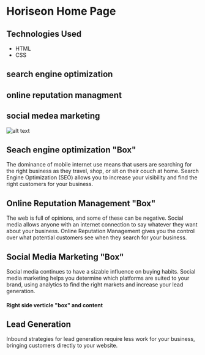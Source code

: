 # Horiseon Home Page

## Technologies Used
 * HTML
 * CSS


## search engine optimization

## online reputation managment

## social medea marketing

![alt text](./assets/images/screenshot.png)

## **Seach engine optimization "Box"**
 The dominance of mobile internet use means that users are searching for the right business as they travel, shop, or sit on their couch at home. Search Engine Optimization (SEO) allows you to increase your visibility and find the right customers for your business.

## Online Reputation Management "Box"
 The web is full of opinions, and some of these can be negative. Social media allows anyone with an internet connection to say whatever they want about your business. Online Reputation Management gives you the control over what potential customers see when they search for your business.


## Social Media Marketing "Box"
 Social media continues to have a sizable influence on buying habits. Social media marketing helps you determine which platforms are suited to your brand, using analytics to find the right markets and increase your lead generation.

 
#### Right side verticle "box" and content

## Lead Generation
Inbound strategies for lead generation require less work for your business, bringing customers directly to your website.

 


